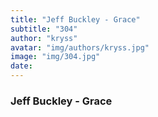```yaml
---
title: "Jeff Buckley - Grace"
subtitle: "304"
author: "kryss"
avatar: "img/authors/kryss.jpg"
image: "img/304.jpg"
date:
---
```


### Jeff Buckley - Grace
